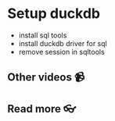 # Setup duckdb


- install sql tools
- install duckdb driver for sql
- remove session in sqltools

## Other videos 📹

## Read more 👓
